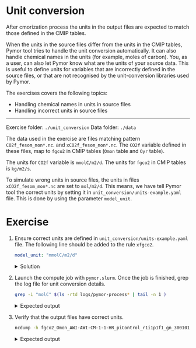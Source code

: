 # Unit conversion


After cmorization process the units in the output files are expected to match those defined in the CMIP tables.

When the units in the source files differ from the units in the CMIP tables, Pymor tool tries to handle the unit conversion automatically. It can also handle chemical names in the units (for example, moles of carbon). You, as a user, can also let Pymor know what are the units of your source data. This is useful to define units for variables that are incorrectly defined in the source files, or that are not recognised by the unit-conversion libraries used by Pymor.

The exercises covers the following topics:

- Handling chemical names in units in source files
- Handling incorrect units in source files

---

Exercise folder: `./unit_conversion`
Data folder: `./data`

The data used in the exercise are files matching pattern `CO2f_fesom_mon*.nc`. and `xCO2f_fesom_mon*.nc`.
The `CO2f` variable defined in these files, map to `fgco2` in CMIP tables (`Omon` table and `Oyr` table).

The units for `CO2f` variable is `mmolC/m2/d`. The units for `fgco2` in CMIP tables is `kg/m2/s`.

To simulate wrong units in source files, the units in files `xCO2f_fesom_mon*.nc` are set to `mol/m2/d`.
This means, we have tell Pymor tool the correct units by setting it in `unit_conversion/units-example.yaml` file. This is done by using the parameter `model_unit`.

# Exercise

1. Ensure correct units are defined in `unit_conversion/units-example.yaml` file.
   The following line should be added to the rule `xfgco2`.
   ```yaml
   model_unit: "mmolC/m2/d"
   ```
   <details>
     <summary>Solution</summary>

     ```yaml
     rules:
     # Example showing wrong units in source data files.
       - name: xfgco2
         [ ... ]
         # override units in data file
         model_unit: "mmolC/m2/d"
         [ ... ]
     ```
   </details>

2. Launch the compute job with `pymor.slurm`. Once the job is finished, grep the log file for unit conversion details.
   ```bash
   grep -i "molC" $(ls -rtd logs/pymor-process* | tail -n 1 )
   ```
   <details>
     <summary>Expected output</summary>

     ```bash
     | DEBUG    | pymor.std_lib.units:handle_chemicals:159 - Chemical element Carbon detected in units mmolC/m2/d.
     | DEBUG    | pymor.std_lib.units:handle_chemicals:160 - Registering definition: molC = 12.0107 * g
     ```
   </details>

3. Verify that the output files have correct units.
   ```bash
   ncdump -h fgco2_Omon_AWI-AWI-CM-1-1-HR_piControl_r1i1p1f1_gn_300101-300112.nc | grep units
   ```
   <details>
     <summary>Expected output</summary>

     ```bash
     units:                 kg m-2 s-1
     ```
   </details>
